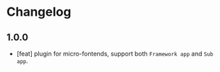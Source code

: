 # Changelog

## 1.0.0

- [feat] plugin for micro-fontends, support both `Framework app` and `Sub app`.